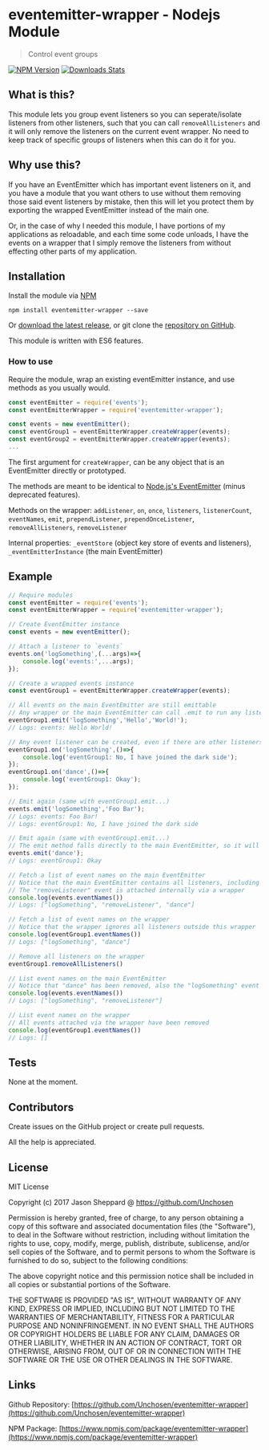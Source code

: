 # eventemitter-wrapper - Nodejs Module
> Control event groups

[![NPM Version][npm-image]][npm-url]
[![Downloads Stats][npm-downloads]][npm-url]

## What is this?

This module lets you group event listeners so you can seperate/isolate listeners from other listeners, such that you can call `removeAllListeners` and it will only remove the listeners on the current event wrapper. No need to keep track of specific groups of listeners when this can do it for you.

## Why use this?

If you have an EventEmitter which has important event listeners on it, and you have a module that you want others to use without them removing those said event listeners by mistake, then this will let you protect them by exporting the wrapped EventEmitter instead of the main one.

Or, in the case of why I needed this module, I have portions of my applications as reloadable, and each time some code unloads, I have the events on a wrapper that I simply remove the listeners from without effecting other parts of my application.

## Installation

Install the module via [NPM](https://www.npmjs.com/package/eventemitter-wrapper)
```
npm install eventemitter-wrapper --save
```
Or [download the latest release](https://github.com/Unchosen/eventemitter-wrapper/releases), or git clone the [repository on GitHub](https://github.com/Unchosen/eventemitter-wrapper).

This module is written with ES6 features.

### How to use

Require the module, wrap an existing eventEmitter instance, and use methods as you usually would.

```javascript
const eventEmitter = require('events');
const eventEmitterWrapper = require('eventemitter-wrapper');

const events = new eventEmitter();
const eventGroup1 = eventEmitterWrapper.createWrapper(events);
const eventGroup2 = eventEmitterWrapper.createWrapper(events);
...
```

The first argument for `createWrapper`, can be any object that is an EventEmitter directly or prototyped.

The methods are meant to be identical to [Node.js's EventEmitter](https://nodejs.org/api/events.html) (minus deprecated features).

Methods on the wrapper: `addListener`, `on`, `once`, `listeners`, `listenerCount`, `eventNames`, `emit`, `prependListener`, `prependOnceListener`, `removeAllListeners`, `removeListener`

Internal properties: `_eventStore` (object key store of events and listeners), `_eventEmitterInstance` (the main EventEmitter)

## Example

```javascript
// Require modules
const eventEmitter = require('events');
const eventEmitterWrapper = require('eventemitter-wrapper');

// Create EventEmitter instance
const events = new eventEmitter();

// Attach a listener to `events`
events.on('logSomething',(...args)=>{
	console.log('events:',...args);
});

// Create a wrapped events instance
const eventGroup1 = eventEmitterWrapper.createWrapper(events);

// All events on the main EventEmitter are still emittable
// Any wrapper or the main EventEmitter can call .emit to run any listener
eventGroup1.emit('logSomething','Hello','World!');
// Logs: events: Hello World!

// Any event listener can be created, even if there are other listeners on the main EventEmitter or on other wrappers.
eventGroup1.on('logSomething',()=>{
	console.log('eventGroup1: No, I have joined the dark side');
});
eventGroup1.on('dance',()=>{
	console.log('eventGroup1: Okay');
});

// Emit again (same with eventGroup1.emit...)
events.emit('logSomething','Foo Bar');
// Logs: events: Foo Bar!
// Logs: eventGroup1: No, I have joined the dark side

// Emit again (same with eventGroup1.emit...)
// The emit method falls directly to the main EventEmitter, so it will also work across all wrappers
events.emit('dance');
// Logs: eventGroup1: Okay

// Fetch a list of event names on the main EventEmitter
// Notice that the main EventEmitter contains all listeners, including those on a wrapper
// The "removeListener" event is attached internally via a wrapper
console.log(events.eventNames())
// Logs: ["logSomething", "removeListener", "dance"]

// Fetch a list of event names on the wrapper
// Notice that the wrapper ignores all listeners outside this wrapper
console.log(eventGroup1.eventNames())
// Logs: ["logSomething", "dance"]

// Remove all listeners on the wrapper
eventGroup1.removeAllListeners()

// List event names on the main EventEmitter
// Notice that "dance" has been removed, also the "logSomething" event now only has 1 listener instead of 2
console.log(events.eventNames())
// Logs: ["logSomething", "removeListener"]

// List event names on the wrapper
// All events attached via the wrapper have been removed
console.log(eventGroup1.eventNames())
// Logs: []

```

## Tests

None at the moment.

## Contributors

Create issues on the GitHub project or create pull requests.

All the help is appreciated.

## License

MIT License

Copyright (c) 2017 Jason Sheppard @ https://github.com/Unchosen

Permission is hereby granted, free of charge, to any person obtaining a copy
of this software and associated documentation files (the "Software"), to deal
in the Software without restriction, including without limitation the rights
to use, copy, modify, merge, publish, distribute, sublicense, and/or sell
copies of the Software, and to permit persons to whom the Software is
furnished to do so, subject to the following conditions:

The above copyright notice and this permission notice shall be included in all
copies or substantial portions of the Software.

THE SOFTWARE IS PROVIDED "AS IS", WITHOUT WARRANTY OF ANY KIND, EXPRESS OR
IMPLIED, INCLUDING BUT NOT LIMITED TO THE WARRANTIES OF MERCHANTABILITY,
FITNESS FOR A PARTICULAR PURPOSE AND NONINFRINGEMENT. IN NO EVENT SHALL THE
AUTHORS OR COPYRIGHT HOLDERS BE LIABLE FOR ANY CLAIM, DAMAGES OR OTHER
LIABILITY, WHETHER IN AN ACTION OF CONTRACT, TORT OR OTHERWISE, ARISING FROM,
OUT OF OR IN CONNECTION WITH THE SOFTWARE OR THE USE OR OTHER DEALINGS IN THE
SOFTWARE.

## Links

Github Repository: [https://github.com/Unchosen/eventemitter-wrapper](https://github.com/Unchosen/eventemitter-wrapper)

NPM Package: [https://www.npmjs.com/package/eventemitter-wrapper](https://www.npmjs.com/package/eventemitter-wrapper)

[npm-image]: https://img.shields.io/npm/v/eventemitter-wrapper.svg?style=flat-square
[npm-url]: https://npmjs.org/package/eventemitter-wrapper
[npm-downloads]: https://img.shields.io/npm/dm/eventemitter-wrapper.svg?style=flat-square
